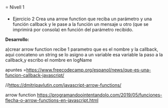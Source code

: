 ⭐ Nivell 1

- Ejercicio 2
Crea una arrow function que reciba un parámetro y una función callback y le pase a la función un mensaje u otro (que se imprimirá por consola) en función del parámetro recibido.

**Desarrollo:**

a)crear arrow function recibe 1 parametro que es el nombre  y la callback, aqui concateno un string se lo asigno a un variable esa variable la paso a la callback,y escribo el nombre en logName











apuntes =https://www.freecodecamp.org/espanol/news/que-es-una-funcion-callback-javascript/

//https://dmitripavlutin.com/javascript-arrow-functions/


arrow function https://programandoointentandolo.com/2019/05/funciones-flecha-o-arrow-functions-en-javascript.html